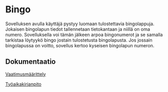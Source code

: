 # Bingo

Sovelluksen avulla käyttäjä pystyy luomaan tulostettavia bingolappuja. Jokaisen bingolapun tiedot tallennetaan tietokantaan ja niillä on oma numero. Sovelluksella voi tämän jälkeen arpoa bingonumerot ja se samalla tarkistaa löytyykö bingo jostain tulostetusta bingolapusta. Jos jossain bingolapussa on voitto, sovellus kertoo kyseisen bingolapun numeron.


## Dokumentaatio

[Vaatimusmäärittely](https://github.com/janneko01/ot-harjoitustyo/blob/main/Dokumentaatio/tuntikirjanpito.md)

[Työaikakirjanpito](https://github.com/janneko01/ot-harjoitustyo/blob/main/Dokumentaatio/vaatimusmaarittely.md)
